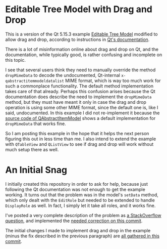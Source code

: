 # Editable Tree Model with Drag and Drop

This is a version of the Qt 5.15.3 example [Editable Tree Model](https://doc.qt.io/qt-5/qtwidgets-itemviews-editabletreemodel-example.html)
modified to allow drag and drop, according to instructions in [Qt's documentation](https://doc.qt.io/qt-5/model-view-programming.html#using-model-view-classes).

There is a lot of misinformation online about drag and drop on Qt, and the documentation, while typically good, is rather confusing and incomplete on this topic.

I see that several users think they need to manually override the method `dropMimeData` to decode the undocumented, Qt-internal `x-qabstractitemmodeldatalist` MIME format, which is way too much work for such a commonplace functionality. The default method implementation takes care of that already.
Perhaps this confusion arises because the Qt documentation does describe the need to implement the `dropMimeData` method, but they must have meant it only in case the drag and drop operation is using some other MIME format, since the default one is, like I said, undocumented. In this example I did not re-implement it because the [source code of QAbstractItemModel](https://github.com/qt/qtbase/blob/52077d4f0193a236eacac98f75994b44a4c30a91/src/corelib/itemmodels/qabstractitemmodel.cpp#L2231) shows a default implementation for `dropMimeData` that works fine.

So I am posting this example in the hope that it helps the next person figuring this out in less time than me. I also intend to extend the example with `QTableView` and `QListView` to see if drag and drop will work without much setup there as well.

# An Initial Snag

I initially created this repository in order to ask for help, because just following the Qt documentation was not enough to get the example working. It turns out that the problem was in the model's `setData` method, which only dealt with the `EditRole` but needed to be extended to handle `DisplayRole` as well. In fact, I simply let it take all roles, and it works fine.

I've posted a very complete description of the problem as [a StackOverflow question](https://stackoverflow.com/questions/67292806/qt-attempt-to-add-drag-and-drop-to-editable-tree-model-example-not-working/67295984#67295984), and implemented the [needed correction on this commit](https://github.com/rodrigodesalvobraz/editabletreemodelwithdraganddrop/commit/a295f4f2d82d00cafae945f17238e2ef74d599ef).

The initial changes I made to implement drag and drop in the example (minus the fix described in the previous paragraph)
are [all gathered in this commit](https://github.com/rodrigodesalvobraz/editabletreemodelwithdraganddrop/commit/7ccaa8511ed95267499a3e8852a3450d41a06b53).
